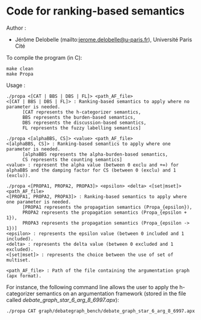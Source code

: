 Code for ranking-based semantics
===================================================

Author :
* Jérôme Delobelle (mailto:jerome.delobelle@u-paris.fr), Université Paris Cité

To compile the program (in C):
```
make clean
make Propa
```

Usage :
```
./propa <[CAT | BBS | DBS | FL]> <path_AF_file>
<[CAT | BBS | DBS | FL]> : Ranking-based semantics to apply where no parameter is needed. 
      [CAT represents the h-categorizer semantics,
      BBS represents the burden-based semantics,
      DBS represents the discussion-based semantics,
      FL represents the fuzzy labelling semantics]
      
./propa <[alphaBBS, CS]> <value> <path_AF_file> 
<[alphaBBS, CS]> : Ranking-based semantics to apply where one parameter is needed.
      [alphaBBS represents the alpha-burden-based semantics,
      CS represents the counting semantics]
<value> : represent the alpha value (between 0 exclu and +∞) for alphaBBS and the damping factor for CS (between 0 (exclu) and 1 (exclu)).  

./propa <[PROPA1, PROPA2, PROPA3]> <epsilon> <delta> <[set|mset]> <path_AF_file> 
<[PROPA1, PROPA2, PROPA3]> : Ranking-based semantics to apply where one parameter is needed.
      [PROPA1 represents the propagation semantics (Propa_{epsilon}),
      PROPA2 represents the propagation semantics (Propa_{epsilon + 1}),
      PROPA3 represents the propagation semantics (Propa_{epsilon -> 1})]
<epsilon> : represents the epsilon value (between 0 included and 1 included). 
<delta> : represents the delta value (between 0 excluded and 1 excluded). 
<[set|mset]> : represents the choice between the use of set of multiset.

<path_AF_file> : Path of the file containing the argumentation graph (apx format).
```

For instance, the following command line allows the user to apply the h-categorizer semantics on an argumentation framework (stored in the file called *debate_graph_star_6_arg_8_6997.apx*):

```
./propa CAT graph/debategraph_bench/debate_graph_star_6_arg_8_6997.apx
```
